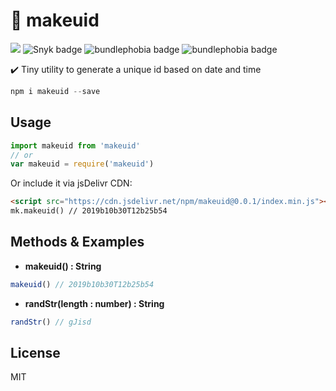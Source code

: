 # 📑 makeuid 
[![](https://data.jsdelivr.com/v1/package/npm/makeuid/badge)](https://www.jsdelivr.com/package/npm/makeuid) ![Snyk badge](https://snyk.io/test/github/haikelfazzani/makeuid/badge.svg) ![bundlephobia badge](https://badgen.net/bundlephobia/min/makeuid) ![bundlephobia badge](https://badgen.net/bundlephobia/minzip/makeuid)

✔️ Tiny utility to generate a unique id based on date and time

```js
npm i makeuid --save
```

## Usage
```js
import makeuid from 'makeuid'
// or
var makeuid = require('makeuid')
```

Or include it via jsDelivr CDN:
```html
<script src="https://cdn.jsdelivr.net/npm/makeuid@0.0.1/index.min.js"></script>
mk.makeuid() // 2019b10b30T12b25b54
```

## Methods & Examples
- **makeuid() : String**
```js
makeuid() // 2019b10b30T12b25b54
```
- **randStr(length : number) : String**
```js
randStr() // gJisd
```

## License
MIT